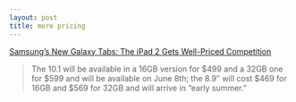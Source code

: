```yaml
---
layout: post
title: more pricing
---
```



[Samsung’s New Galaxy Tabs: The iPad 2 Gets Well-Priced Competition](http://technologizer.com/2011/03/22/samsungs-new-galaxy-tabs-the-ipad-2-gets-well-priced-competition/)

>The 10.1 will be available in a 16GB version for $499 and a 32GB one for $599 and will be available on June 8th; the 8.9″ will cost $469 for 16GB and $569 for 32GB and will arrive in “early summer.”